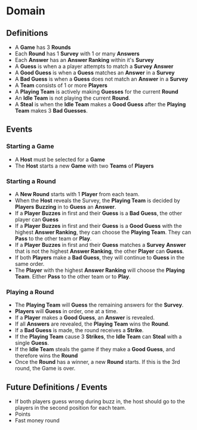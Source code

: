 # Domain

## Definitions

- A **Game** has 3 **Rounds**
- Each **Round** has 1 **Survey** with 1 or many **Answers**
- Each **Answer** has an **Answer Ranking** within it's **Survey**
- A **Guess** is when a a player attempts to match a **Survey** **Answer**
- A **Good Guess** is when a **Guess** matches an **Answer** in a **Survey**
- A **Bad Guess** is when a **Guess** does not match an **Answer** in a **Survey**
- A **Team** consists of 1 or more **Players**
- A **Playing Team** is actively making **Guesses** for the current **Round**
- An **Idle Team** is not playing the current **Round**.
- A **Steal** is when the **Idle Team** makes a **Good Guess** after the **Playing Team** makes 3 **Bad Guesses**.

## Events

### Starting a Game

- A **Host** must be selected for a **Game**
- The **Host** starts a new **Game** with two **Teams** of **Players**

### Starting a Round

- A **New Round** starts with 1 **Player** from each team.
- When the **Host** reveals the Survey, the **Playing Team** is decided by **Players** **Buzzing** in to **Guess** an **Answer**.
- If a **Player** **Buzzes** in first and their **Guess** is a **Bad Guess**, the other player can **Guess**
- If a **Player** **Buzzes** in first and their **Guess** is a **Good Guess**
  with the highest **Answer Ranking**, they can choose the **Playing Team**. They can **Pass** to the other team or **Play**.
- If a **Player** **Buzzes** in first and their **Guess** matches a **Survey** **Answer**
  that is not the highest **Answer Ranking**, the other **Player** can **Guess**.
- If both **Players** make a **Bad Guess**, they will continue to **Guess** in the same order.
- The **Player** with the highest **Answer Ranking** will choose the **Playing Team**. Either **Pass** to the other team or to **Play**.

### Playing a Round

- The **Playing Team** will **Guess** the remaining answers for the **Survey**.
- **Players** will **Guess** in order, one at a time.
- If a **Player** makes a **Good Guess**, an **Answer** is revealed.
- If all **Answers** are revealed, the **Playing Team** wins the **Round**.
- If a **Bad Guess** is made, the round receives a **Strike**.
- If the **Playing Team** cause 3 **Strikes**, the **Idle Team** can **Steal** with a single **Guess**.
- If the **Idle Team** steals the game if they make a **Good Guess**, and therefore wins the **Round**
- Once the **Round** has a winner, a new **Round** starts. If this is the 3rd round, the Game is over.

## Future Definitions / Events

- If both players guess wrong during buzz in, the host should go to the players in the second position for each team.
- Points
- Fast money round